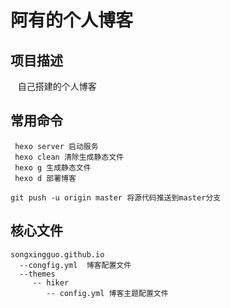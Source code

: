 阿有的个人博客
======================

项目描述
----------------------
    自己搭建的个人博客

常用命令
-----------------------
```
 hexo server 启动服务
 hexo clean 清除生成静态文件
 hexo g 生成静态文件
 hexo d 部署博客
 
git push -u origin master 将源代码推送到master分支
```

核心文件
-----------------------
```
songxingguo.github.io
  --congfig.yml  博客配置文件
  --themes
     -- hiker 
        -- config.yml 博客主题配置文件
```
